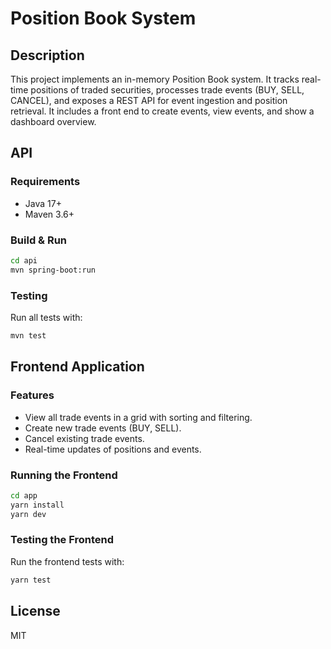 # Position Book System

## Description

This project implements an in-memory Position Book system. It tracks real-time positions of traded securities, processes trade events (BUY, SELL, CANCEL), and exposes a REST API for event ingestion and position retrieval. It includes a front end to create events, view events, and show a dashboard overview.

## API

### Requirements

- Java 17+
- Maven 3.6+

### Build & Run

```sh
cd api
mvn spring-boot:run
```

### Testing

Run all tests with:

```sh
mvn test
```

## Frontend Application

### Features

- View all trade events in a grid with sorting and filtering.
- Create new trade events (BUY, SELL).
- Cancel existing trade events.
- Real-time updates of positions and events.

### Running the Frontend

```sh
cd app
yarn install
yarn dev
```

### Testing the Frontend

Run the frontend tests with:

```sh
yarn test
```

## License

MIT
